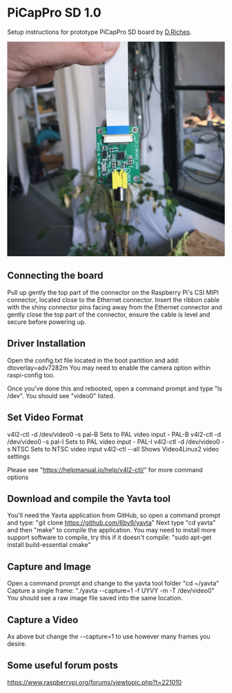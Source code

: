 # PiCapPro SD 1.0

Setup instructions for prototype PiCapPro SD board by [D.Riches](https://github.com/danriches).

![1](../images/VCB002_2019-05-17/1.jpg)

Connecting the board
--------------------
Pull up gently the top part of the connector on the Raspberry Pi's CSI MIPI 
connector, located close to the Ethernet connector. Insert the ribbon cable 
with the shiny connector pins facing away from the Ethernet connector and 
gently close the top part of the connector, ensure the cable is level and 
secure before powering up.


Driver Installation
-------------------
Open the config.txt file located in the boot partition and add: dtoverlay=adv7282m
You may need to enable the camera option within raspi-config too.

Once you've done this and rebooted, open a command prompt and type "ls /dev". You should 
see "video0" listed.

Set Video Format
----------------
v4l2-ctl -d /dev/video0 -s pal-B    Sets to PAL video input - PAL-B
v4l2-ctl -d /dev/video0 -s pal-I    Sets to PAL video input - PAL-I
v4l2-ctl -d /dev/video0 -s NTSC     Sets to NTSC video input
v4l2-ctl --all              Shows Video4Linux2 video settings

Please see "https://helpmanual.io/help/v4l2-ctl/" for more command options

Download and compile the Yavta tool
-----------------------------------
You'll need the Yavta application from GitHub, so open a command prompt and type:
"git clone https://github.com/6by9/yavta"
Next type "cd yavta" and then "make" to compile the application.
You may need to install more support software to compile, try this if it doesn't compile:
"sudo apt-get install build-essential cmake"

Capture and Image
-----------------
Open a command prompt and change to the yavta tool folder
"cd ~/yavta"
Capture a single frame:
"./yavta --capture=1 -f UYVY -m -T /dev/video0"
You should see a raw image file saved into the same location.


Capture a Video
---------------
As above but change the --capture=1 to use however many frames you desire.


Some useful forum posts
-----------------------
https://www.raspberrypi.org/forums/viewtopic.php?t=221010
